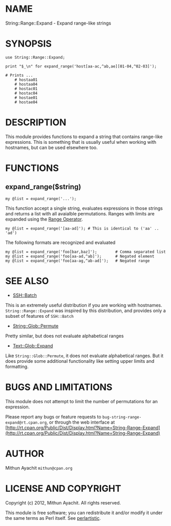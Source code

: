 # NAME

String::Range::Expand - Expand range-like strings

# SYNOPSIS

    use String::Range::Expand;

    print "$_\n" for expand_range('host[aa-ac,^ab,ae][01-04,^02-03]');

    # Prints ...
        # hostaa01
        # hostaa04
        # hostac01
        # hostac04
        # hostae01
        # hostae04

# DESCRIPTION

This module provides functions to expand a string that contains range-like
expressions. This is something that is usually useful when working with
hostnames, but can be used elsewhere too.

# FUNCTIONS

## expand\_range($string)

    my @list = expand_range('...');

This function accept a single string, evaluates expressions in those strings
and returns a list with all avaialble permutations. Ranges with limits are
expanded using the [Range Operator](http://perldoc.perl.org/perlop.html\#Range-Operators).

    my @list = expand_range('[aa-ad]'); # This is identical to ('aa' .. 'ad')

The following formats are recognized and evaluated

    my @list = expand_range('foo[bar,baz]');        # Comma separated list
    my @list = expand_range('foo[aa-ad,^ab]');      # Negated element
    my @list = expand_range('foo[aa-ag,^ab-ad]');   # Negated range



# SEE ALSO

- [SSH::Batch](http://search.cpan.org/perldoc?SSH::Batch)

This is an extremely useful distribution if you are working with hostnames.
`String::Range::Expand` was inspired by this distribution, and provides only a
subset of features of `SSH::Batch`

- [String::Glob::Permute](http://search.cpan.org/perldoc?String::Glob::Permute)

Pretty similar, but does not evaluate alphabetical ranges

- [Text::Glob::Expand](http://search.cpan.org/perldoc?Text::Glob::Expand)

Like `String::Glob::Permute`, it does not evaluate alphabetical ranges. But it
does provide some additional functionality like setting upper limits and
formatting.

# BUGS AND LIMITATIONS

This module does not attempt to limit the number of permutations for an
expression.

Please report any bugs or feature requests to
`bug-string-range-expand@rt.cpan.org`, or through the web interface at
[http://rt.cpan.org/Public/Dist/Display.html?Name=String-Range-Expand](http://rt.cpan.org/Public/Dist/Display.html?Name=String-Range-Expand)

# AUTHOR

Mithun Ayachit `mithun@cpan.org`

# LICENSE AND COPYRIGHT

Copyright (c) 2012, Mithun Ayachit. All rights reserved.

This module is free software; you can redistribute it and/or modify it under
the same terms as Perl itself. See [perlartistic](http://search.cpan.org/perldoc?perlartistic).
